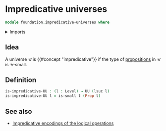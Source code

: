 # Impredicative universes

```agda
module foundation.impredicative-universes where
```

<details><summary>Imports</summary>

```agda
open import foundation.universe-levels

open import foundation-core.propositions
open import foundation-core.small-types
```

</details>

## Idea

A universe `𝒰` is {{#concept "impredicative"}} if the type of
[propositions](foundation-core.propositions.md) in `𝒰` is `𝒰`-small.

## Definition

```agda
is-impredicative-UU : (l : Level) → UU (lsuc l)
is-impredicative-UU l = is-small l (Prop l)
```

## See also

- [Impredicative encodings of the logical operations](foundation.impredicative-encodings.md)
